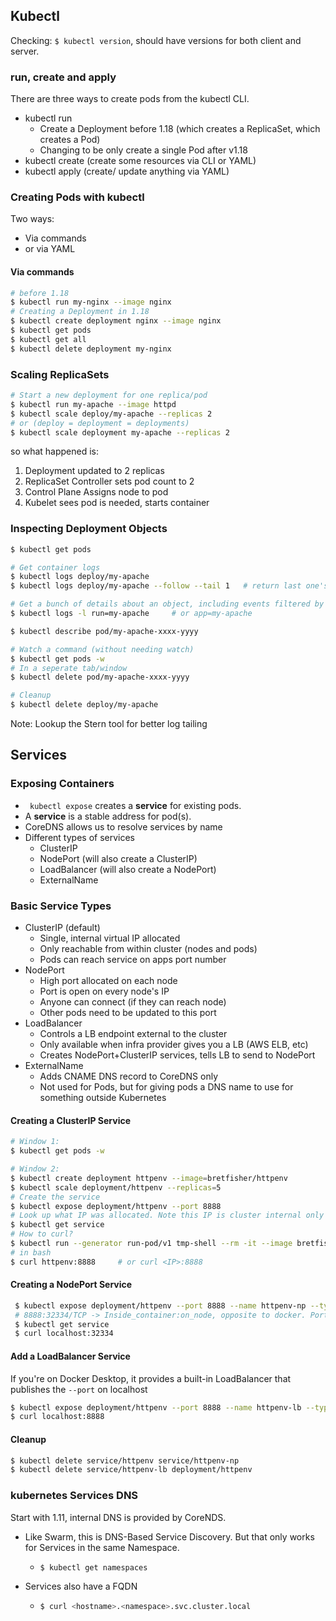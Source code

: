 ## Kubectl

Checking: `$ kubectl version`, should have versions for both client and server.

### run, create and apply

There are three ways to create pods from the kubectl CLI.

- kubectl run
  - Create a Deployment before 1.18 (which creates a ReplicaSet, which creates a Pod)
  - Changing to be only create a single Pod after v1.18
- kubectl create (create some resources via CLI or YAML)
- kubectl apply (create/ update anything via YAML)

### Creating Pods with kubectl

Two ways:

- Via commands
- or via YAML

#### Via commands

``` sh
# before 1.18
$ kubectl run my-nginx --image nginx
# Creating a Deployment in 1.18
$ kubectl create deployment nginx --image nginx
$ kubectl get pods
$ kubectl get all
$ kubectl delete deployment my-nginx
```

### Scaling ReplicaSets

``` sh
# Start a new deployment for one replica/pod
$ kubectl run my-apache --image httpd
$ kubectl scale deploy/my-apache --replicas 2
# or (deploy = deployment = deployments)
$ kubectl scale deployment my-apache --replicas 2
```

so what happened is:

1. Deployment updated to 2 replicas
2. ReplicaSet Controller sets pod count to 2
3. Control Plane Assigns node to pod
4. Kubelet sees pod is needed, starts container

### Inspecting Deployment Objects

``` sh
$ kubectl get pods

# Get container logs
$ kubectl logs deploy/my-apache 										# can only return logs of 1 pod
$ kubectl logs deploy/my-apache --follow --tail 1   # return last one's logs

# Get a bunch of details about an object, including events filtered by label
$ kubectl logs -l run=my-apache		# or app=my-apache

$ kubectl describe pod/my-apache-xxxx-yyyy

# Watch a command (without needing watch)
$ kubectl get pods -w
# In a seperate tab/window
$ kubectl delete pod/my-apache-xxxx-yyyy

# Cleanup
$ kubectl delete deploy/my-apache
```

Note: Lookup the Stern tool for better log tailing

## Services

### Exposing Containers

- ` kubectl expose` creates a **service** for existing pods.
- A **service** is a stable address for pod(s).
- CoreDNS allows us to resolve services by name
- Different types of services
  - ClusterIP
  - NodePort (will also create a ClusterIP)
  - LoadBalancer (will also create a NodePort)
  - ExternalName

### Basic Service Types

- ClusterIP (default)
  - Single, internal virtual IP allocated
  - Only reachable from within cluster (nodes and pods)
  - Pods can reach service on apps port number
- NodePort
  - High port allocated on each node
  - Port is open on every node's IP
  - Anyone can connect (if they can reach node)
  - Other pods need to be updated to this port
- LoadBalancer
  - Controls a LB endpoint external to the cluster
  - Only available when infra provider gives you a LB (AWS ELB, etc)
  - Creates NodePort+ClusterIP services, tells LB to send to NodePort
- ExternalName
  - Adds CNAME DNS record to CoreDNS only
  - Not used for Pods, but for giving pods a DNS name to use for something outside Kubernetes

#### Creating a ClusterIP Service

``` sh
# Window 1:
$ kubectl get pods -w
```

``` sh
# Window 2:
$ kubectl create deployment httpenv --image=bretfisher/httpenv
$ kubectl scale deployment/httpenv --replicas=5
# Create the service
$ kubectl expose deployment/httpenv --port 8888
# Look up what IP was allocated. Note this IP is cluster internal only
$ kubectl get service
# How to curl?
$ kubectl run --generator run-pod/v1 tmp-shell --rm -it --image bretfisher/netshoot -- bash
# in bash
$ curl httpenv:8888		# or curl <IP>:8888
```

#### Creating a NodePort Service

``` sh
 $ kubectl expose deployment/httpenv --port 8888 --name httpenv-np --type NodePort
 # 8888:32334/TCP -> Inside_container:on_node, opposite to docker. Port range: 30000-32767
 $ kubectl get service
 $ curl localhost:32334
```

#### Add a LoadBalancer Service

If you're on Docker Desktop, it provides a built-in LoadBalancer that publishes the `--port` on localhost

``` sh
$ kubectl expose deployment/httpenv --port 8888 --name httpenv-lb --type LoadBalancer
$ curl localhost:8888
```

#### Cleanup

``` sh
$ kubectl delete service/httpenv service/httpenv-np
$ kubectl delete service/httpenv-lb deployment/httpenv
```

### kubernetes Services DNS

Start with 1.11, internal DNS is provided by CoreNDS.

- Like Swarm, this is DNS-Based Service Discovery. But that only works for Services in the same Namespace.

  - ``` sh
    $ kubectl get namespaces
    ```

- Services also have a FQDN

  - ``` sh
    $ curl <hostname>.<namespace>.svc.cluster.local
    ```

